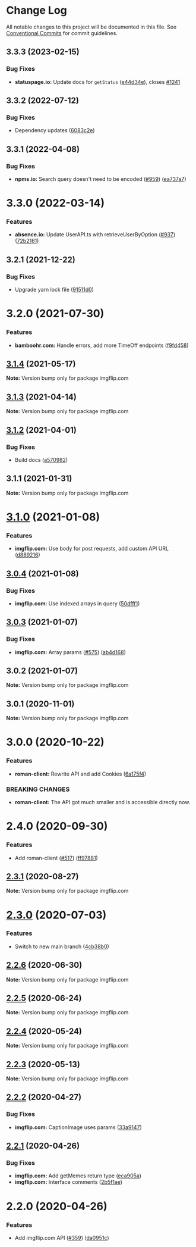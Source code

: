 # Change Log

All notable changes to this project will be documented in this file.
See [Conventional Commits](https://conventionalcommits.org) for commit guidelines.

## 3.3.3 (2023-02-15)


### Bug Fixes

* **statuspage.io:** Update docs for `getStatus` ([e44d34e](https://github.com/ffflorian/api-clients/commit/e44d34ed3e4872acbcefcca80a17841ff690a6a2)), closes [#1241](https://github.com/ffflorian/api-clients/issues/1241)





## 3.3.2 (2022-07-12)


### Bug Fixes

* Dependency updates ([6083c2e](https://github.com/ffflorian/api-clients/commit/6083c2e66b4f4f3d47232fcff050565457ee8338))





## 3.3.1 (2022-04-08)


### Bug Fixes

* **npms.io:** Search query doesn't need to be encoded ([#959](https://github.com/ffflorian/api-clients/issues/959)) ([ea737a7](https://github.com/ffflorian/api-clients/commit/ea737a735f1c1bac5e5dd4dc1c02c860af0fb818))





# 3.3.0 (2022-03-14)


### Features

* **absence.io:** Update UserAPI.ts with retrieveUserByOption ([#937](https://github.com/ffflorian/api-clients/tree/main/packages/imgflip.com/issues/937)) ([72b2161](https://github.com/ffflorian/api-clients/tree/main/packages/imgflip.com/commit/72b216144d7d579d77150c6342364a0989ef1b6f))





## 3.2.1 (2021-12-22)


### Bug Fixes

* Upgrade yarn lock file ([91511d0](https://github.com/ffflorian/api-clients/tree/main/packages/imgflip.com/commit/91511d0f17882c1faedf55296ab11d9516a3d425))





# 3.2.0 (2021-07-30)


### Features

* **bamboohr.com:** Handle errors, add more TimeOff endpoints ([f9fd458](https://github.com/ffflorian/api-clients/tree/main/packages/imgflip.com/commit/f9fd458bf04253e01371e128d9ef06378700329c))





## [3.1.4](https://github.com/ffflorian/api-clients/tree/main/packages/imgflip.com/compare/imgflip.com@3.1.3...imgflip.com@3.1.4) (2021-05-17)

**Note:** Version bump only for package imgflip.com





## [3.1.3](https://github.com/ffflorian/api-clients/tree/main/packages/imgflip.com/compare/imgflip.com@3.1.2...imgflip.com@3.1.3) (2021-04-14)

**Note:** Version bump only for package imgflip.com





## [3.1.2](https://github.com/ffflorian/api-clients/tree/main/packages/imgflip.com/compare/imgflip.com@3.1.1...imgflip.com@3.1.2) (2021-04-01)


### Bug Fixes

* Build docs ([a570982](https://github.com/ffflorian/api-clients/tree/main/packages/imgflip.com/commit/a570982a1df4b83b2a958c16bfecae7fb3af2ebe))





## 3.1.1 (2021-01-31)

**Note:** Version bump only for package imgflip.com





# [3.1.0](https://github.com/ffflorian/api-clients/tree/main/packages/imgflip.com/compare/imgflip.com@3.0.4...imgflip.com@3.1.0) (2021-01-08)


### Features

* **imgflip.com:** Use body for post requests, add custom API URL ([d889216](https://github.com/ffflorian/api-clients/tree/main/packages/imgflip.com/commit/d889216c60c162ddb6072c2fa7a41755a1ebbee9))





## [3.0.4](https://github.com/ffflorian/api-clients/tree/main/packages/imgflip.com/compare/imgflip.com@3.0.3...imgflip.com@3.0.4) (2021-01-08)


### Bug Fixes

* **imgflip.com:** Use indexed arrays in query ([50dfff1](https://github.com/ffflorian/api-clients/tree/main/packages/imgflip.com/commit/50dfff1ee480d6d8f222f43b73decc5c25c932fb))





## [3.0.3](https://github.com/ffflorian/api-clients/tree/main/packages/imgflip.com/compare/imgflip.com@3.0.2...imgflip.com@3.0.3) (2021-01-07)


### Bug Fixes

* **imgflip.com:** Array params ([#575](https://github.com/ffflorian/api-clients/tree/main/packages/imgflip.com/issues/575)) ([ab4d168](https://github.com/ffflorian/api-clients/tree/main/packages/imgflip.com/commit/ab4d1684e73876f75d9cf0ce694dcb346ba85c91))





## 3.0.2 (2021-01-07)

**Note:** Version bump only for package imgflip.com





## 3.0.1 (2020-11-01)

**Note:** Version bump only for package imgflip.com





# 3.0.0 (2020-10-22)


### Features

* **roman-client:** Rewrite API and add Cookies ([6a175f4](https://github.com/ffflorian/api-clients/tree/main/packages/imgflip.com/commit/6a175f4b447e766064ef4f83e87919b3a0302768))


### BREAKING CHANGES

* **roman-client:** The API got much smaller and is accessible directly now.





# 2.4.0 (2020-09-30)


### Features

* Add roman-client ([#517](https://github.com/ffflorian/api-clients/tree/main/packages/imgflip.com/issues/517)) ([ff97881](https://github.com/ffflorian/api-clients/tree/main/packages/imgflip.com/commit/ff97881a1fc0bcc5938fa6a2ed842cdbf30d2a7a))





## [2.3.1](https://github.com/ffflorian/api-clients/tree/main/packages/imgflip.com/compare/imgflip.com@2.3.0...imgflip.com@2.3.1) (2020-08-27)

**Note:** Version bump only for package imgflip.com





# [2.3.0](https://github.com/ffflorian/api-clients/tree/main/packages/imgflip.com/compare/imgflip.com@2.2.6...imgflip.com@2.3.0) (2020-07-03)


### Features

* Switch to new main branch ([4cb38b0](https://github.com/ffflorian/api-clients/tree/main/packages/imgflip.com/commit/4cb38b0))





## [2.2.6](https://github.com/ffflorian/api-clients/tree/main/packages/imgflip.com/compare/imgflip.com@2.2.5...imgflip.com@2.2.6) (2020-06-30)

**Note:** Version bump only for package imgflip.com





## [2.2.5](https://github.com/ffflorian/api-clients/tree/main/packages/imgflip.com/compare/imgflip.com@2.2.4...imgflip.com@2.2.5) (2020-06-24)

**Note:** Version bump only for package imgflip.com





## [2.2.4](https://github.com/ffflorian/api-clients/tree/main/packages/imgflip.com/compare/imgflip.com@2.2.3...imgflip.com@2.2.4) (2020-05-24)

**Note:** Version bump only for package imgflip.com





## [2.2.3](https://github.com/ffflorian/api-clients/tree/main/packages/imgflip.com/compare/imgflip.com@2.2.2...imgflip.com@2.2.3) (2020-05-13)

**Note:** Version bump only for package imgflip.com





## [2.2.2](https://github.com/ffflorian/api-clients/tree/main/packages/imgflip.com/compare/imgflip.com@2.2.1...imgflip.com@2.2.2) (2020-04-27)


### Bug Fixes

* **imgflip.com:** CaptionImage uses params ([33a9147](https://github.com/ffflorian/api-clients/tree/main/packages/imgflip.com/commit/33a9147))





## [2.2.1](https://github.com/ffflorian/api-clients/tree/main/packages/imgflip.com/compare/imgflip.com@2.2.0...imgflip.com@2.2.1) (2020-04-26)


### Bug Fixes

* **imgflip.com:** Add getMemes return type ([eca905a](https://github.com/ffflorian/api-clients/tree/main/packages/imgflip.com/commit/eca905a))
* **imgflip.com:** Interface comments ([2b5f1ae](https://github.com/ffflorian/api-clients/tree/main/packages/imgflip.com/commit/2b5f1ae))





# 2.2.0 (2020-04-26)


### Features

* Add imgflip.com API ([#359](https://github.com/ffflorian/api-clients/tree/main/packages/imgflip.com/issues/359)) ([da0951c](https://github.com/ffflorian/api-clients/tree/main/packages/imgflip.com/commit/da0951c))
